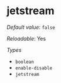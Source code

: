 # jetstream

*Default value*: `false`

*Reloadable*: Yes

*Types*

- `boolean`
- `enable-disable`
- `jetstream`


